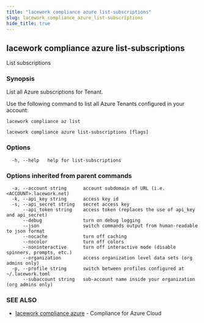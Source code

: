 ```yaml
---
title: "lacework compliance azure list-subscriptions"
slug: lacework_compliance_azure_list-subscriptions
hide_title: true
---
```


## lacework compliance azure list-subscriptions

List subscriptions <tenant-id>

### Synopsis

List all Azure subscriptions for Tenant.

Use the following command to list all Azure Tenants configured in your account:

    lacework compliance az list

```
lacework compliance azure list-subscriptions [flags]
```

### Options

```
  -h, --help   help for list-subscriptions
```

### Options inherited from parent commands

```
  -a, --account string      account subdomain of URL (i.e. <ACCOUNT>.lacework.net)
  -k, --api_key string      access key id
  -s, --api_secret string   secret access key
      --api_token string    access token (replaces the use of api_key and api_secret)
      --debug               turn on debug logging
      --json                switch commands output from human-readable to json format
      --nocache             turn off caching
      --nocolor             turn off colors
      --noninteractive      turn off interactive mode (disable spinners, prompts, etc.)
      --organization        access organization level data sets (org admins only)
  -p, --profile string      switch between profiles configured at ~/.lacework.toml
      --subaccount string   sub-account name inside your organization (org admins only)
```

### SEE ALSO

* [lacework compliance azure](lacework_compliance_azure.md)	 - Compliance for Azure Cloud

